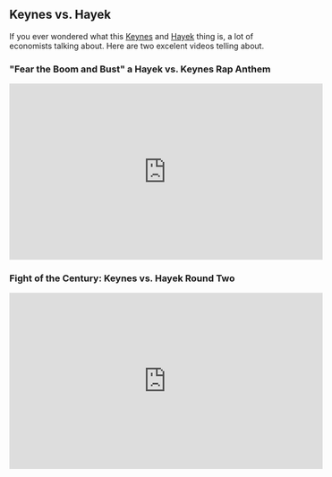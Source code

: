 ## Keynes vs. Hayek

If you ever wondered what this [Keynes][1] and [Hayek][2] thing is, a lot of economists talking about. Here are two excelent videos telling about.

### "Fear the Boom and Bust" a Hayek vs. Keynes Rap Anthem 

<p>
    <iframe width="560" height="315" src="http://www.youtube.com/embed/d0nERTFo-Sk" frameborder="0" allowfullscreen></iframe>
</p>

### Fight of the Century: Keynes vs. Hayek Round Two

<p>
    <iframe width="560" height="315" src="http://www.youtube.com/embed/GTQnarzmTOc" frameborder="0" allowfullscreen></iframe>
</p>

[1]: http://en.wikipedia.org/wiki/John_Maynard_Keynes
[2]: http://en.wikipedia.org/wiki/Friedrich_Hayek